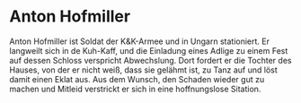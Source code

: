 # Anton Hofmiller

Anton Hofmiller ist Soldat der K&K-Armee und in Ungarn stationiert. Er langweilt sich in de Kuh-Kaff, und die Einladung eines Adlige zu einem Fest auf dessen Schloss verspricht Abwechslung. Dort fordert er die Tochter des Hauses, von der er nicht weiß, dass sie gelähmt ist, zu Tanz auf und löst damit einen Eklat aus. Aus dem Wunsch, den Schaden wieder gut zu machen und Mitleid verstrickt er sich in eine hoffnungslose Sitation.
